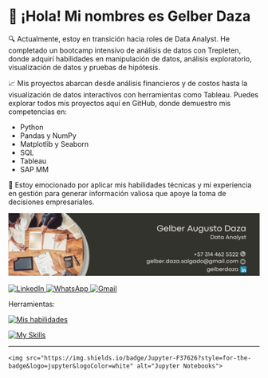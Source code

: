 

# 👋 ¡Hola! Mi nombres es  Gelber Daza 

🔍 Actualmente, estoy en transición hacia roles de Data Analyst. He completado un bootcamp intensivo de análisis de datos con Trepleten, donde adquirí habilidades en manipulación de datos, análisis exploratorio, visualización de datos y pruebas de hipótesis.

📈 Mis proyectos abarcan desde análisis financieros y de costos hasta la visualización de datos interactivos con herramientas como Tableau. Puedes explorar todos mis proyectos aquí en GitHub, donde demuestro mis competencias en:

* Python
* Pandas y NumPy
* Matplotlib y Seaborn
* SQL
* Tableau
* SAP MM

🚀 Estoy emocionado por aplicar mis habilidades técnicas y mi experiencia en gestión para generar información valiosa que apoye la toma de decisiones empresariales.


![](https://github.com/GelberDaza/GelberDaza/blob/main/Data%20Analyst%20Linkedin%20Background%20%20(1).png)

<a href="https://www.linkedin.com/in/gelberdaza/" target="_blank">
  <img src="https://img.shields.io/badge/linkedin-%230077B5.svg?style=for-the-badge&logo=linkedin&logoColor=white" alt="LinkedIn">
</a>
<a href="https://wa.me/573144625522" target="_blank">
  <img src="https://img.shields.io/badge/WhatsApp-25D366?style=for-the-badge&logo=whatsapp&logoColor=white" alt="WhatsApp">
</a>
<a href="mailto:gelber.daza.salgado@gmail.com">
  <img src="https://img.shields.io/badge/Gmail-D14836?style=for-the-badge&logo=gmail&logoColor=white" alt="Gmail">
</a>

Herramientas:

<div identificación="encabezamiento" alinear="izquierda">
  
   [![Mis habilidades](https://skillicons.dev/icons?i=py,sap,tableau,powerbi,excel,jupyter,github)](https://skillicons.dev)

</div>

[![My Skills](https://skillicons.dev/icons?i=aws,gcp,azure,react,vue,flutter&perline=3)](https://skillicons.dev)

---

    <img src="https://img.shields.io/badge/Jupyter-F37626?style=for-the-badge&logo=jupyter&logoColor=white" alt="Jupyter Notebooks">
  </a>
</div>
